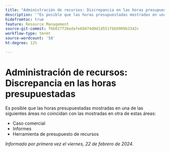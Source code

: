 ```yaml
---
title: "Administración de recursos: Discrepancia en las horas presupuestadas"
description: '"Es posible que las horas presupuestadas mostradas en una de las áreas de Workfront no coincidan con las mostradas en otra área".'
hidefromtoc: true
feature: Resource Management
source-git-commit: f6b027f26edafe69474d0d1d551f6b9909b3342c
workflow-type: tm+mt
source-wordcount: '58'
ht-degree: 12%

---
```



# Administración de recursos: Discrepancia en las horas presupuestadas

Es posible que las horas presupuestadas mostradas en una de las siguientes áreas no coincidan con las mostradas en otra de estas áreas:

* Caso comercial
* Informes
* Herramienta de presupuesto de recursos

_Informado por primera vez el viernes, 22 de febrero de 2024._
